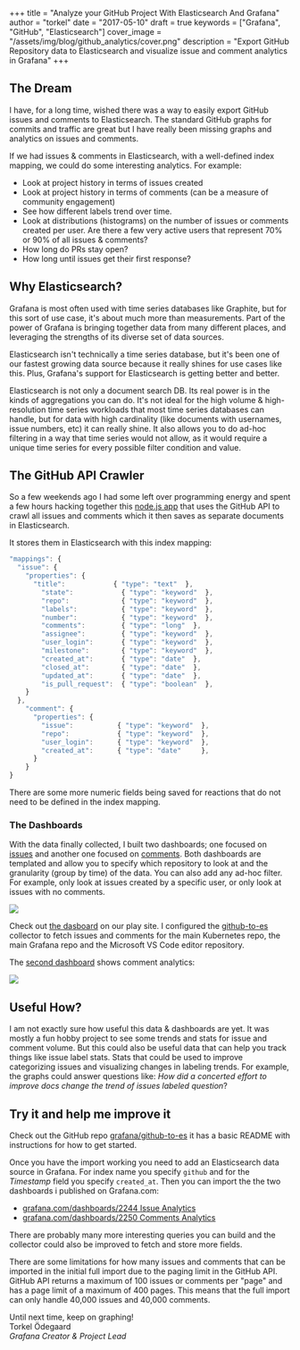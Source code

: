 +++
title = "Analyze your GitHub Project With Elasticsearch And Grafana"
author = "torkel"
date = "2017-05-10"
draft = true
keywords = ["Grafana", "GitHub", "Elasticsearch"]
cover_image = "/assets/img/blog/github_analytics/cover.png"
description = "Export GitHub Repository data to Elasticsearch and visualize issue and comment analytics in Grafana"
+++

## The Dream

I have, for a long time, wished there was a way to easily export GitHub issues and comments to
Elasticsearch. The standard GitHub graphs for commits and traffic are great but I have
really been missing graphs and analytics on issues and comments.

If we had issues & comments in Elasticsearch, with a well-defined index mapping, we could do some
interesting analytics. For example:

- Look at project history in terms of issues created
- Look at project history in terms of comments (can be a measure of community engagement)
- See how different labels trend over time.
- Look at distributions (histograms) on the number of issues or comments created per user. Are there a few very active users that represent 70% or 90% of all issues & comments?
- How long do PRs stay open?
- How long until issues get their first response?

## Why Elasticsearch?

Grafana is most often used with time series databases like Graphite, but for this sort of use case,
it's about much more than measurements. Part of the power of Grafana is bringing together data from
many different places, and leveraging the strengths of its diverse set of data sources.

Elasticsearch isn't technically a time series database, but it's been one of our fastest growing data source
because it really shines for use cases like this. Plus, Grafana's support for Elasticsearch is getting
better and better.

Elasticsearch is not only a document search DB. Its real power is in the kinds of aggregations you can do. It's not ideal
for the high volume & high-resolution time series workloads that most time series databases can handle, but for
data with high cardinality (like documents with usernames, issue numbers, etc) it can really shine. It also allows
you to do ad-hoc filtering in a way that time series would not allow, as it would require a unique time series
for every possible filter condition and value.

## The GitHub API Crawler

So a few weekends ago I had some left over programming energy and spent a few hours hacking together
this [node.js app](https://github.com/grafana/github-to-es) that uses the GitHub API to crawl all issues and comments which it
then saves as separate documents in Elasticsearch.

It stores them in Elasticsearch with this index mapping:
```javascript
"mappings": {
  "issue": {
    "properties": {
      "title":            { "type": "text"  },
        "state":            { "type": "keyword"  },
        "repo":             { "type": "keyword"  },
        "labels":           { "type": "keyword"  },
        "number":           { "type": "keyword"  },
        "comments":         { "type": "long"  },
        "assignee":         { "type": "keyword"  },
        "user_login":       { "type": "keyword"  },
        "milestone":        { "type": "keyword"  },
        "created_at":       { "type": "date"  },
        "closed_at":        { "type": "date"  },
        "updated_at":       { "type": "date"  },
        "is_pull_request":  { "type": "boolean"  },
    }
  },
    "comment": {
      "properties": {
        "issue":           { "type": "keyword"  },
        "repo":            { "type": "keyword"  },
        "user_login":      { "type": "keyword"  },
        "created_at":      { "type": "date"     },
      }
    }
}
```

There are some more numeric fields being saved for reactions that do not need to be defined
in the index mapping.

### The Dashboards

With the data finally collected, I built two dashboards; one focused on [issues](http://play.grafana.org/dashboard/db/github-repo-trends-issues) and another one
focused on [comments](http://play.grafana.org/dashboard/db/github-repo-trends-comments). Both dashboards are templated and allow you to specify which repository
to look at and the granularity (group by time) of the data. You can also add any ad-hoc filter. For example,
only look at issues created by a specific user, or only look at issues with no comments.

![](/assets/img/blog/github_analytics/issue_trends.png)

Check out [the dasboard](http://play.grafana.org/dashboard/db/github-repo-trends-issues) on our play site. I configured the
[github-to-es](https://github.com/grafana/github-to-es) collector to fetch issues and comments for the main Kubernetes repo, the
main Grafana repo and the Microsoft VS Code editor repository.

The [second dashboard](http://play.grafana.org/dashboard/db/github-repo-trends-comments) shows comment analytics:

![](/assets/img/blog/github_analytics/comment_trends.png)

## Useful How?

I am not exactly sure how useful this data & dashboards are yet. It was mostly a fun hobby project to see some trends and stats
for issue and comment volume. But this could also be useful data that can help you track things like issue label stats. Stats that could
be used to improve categorizing issues and visualizing changes in labeling trends. For example, the graphs could answer questions like:
*How did a concerted effort to improve docs change the trend of issues labeled question*?

## Try it and help me improve it

Check out the GitHub repo [grafana/github-to-es](https://github.com/grafana/github-to-es) it has a basic README with instructions
for how to get started.

Once you have the import working you need to add an Elasticsearch data source in Grafana. For index name you specify `github`
and for the *Timestamp* field you specify `created_at`. Then you can import the the two dashboards i published on Grafana.com:

- [grafana.com/dashboards/2244 Issue Analytics](https://grafana.com/dashboards/2244)
- [grafana.com/dashboards/2250 Comments Analytics](https://grafana.com/dashboards/2250)

There are probably many more interesting queries you can build and the collector could also be improved to fetch and store more fields.

There are some limitations for how many issues and comments that can be imported in the initial full import due to the paging limit
in the GitHub API. GitHub API returns a maximum of 100 issues or comments per "page" and has a page limit of a maximum of 400 pages. This
means that the full import can only handle 40,000 issues and 40,000 comments.


Until next time, keep on graphing!<br>
Torkel Ödegaard<br>
*Grafana Creator & Project Lead<br>*

